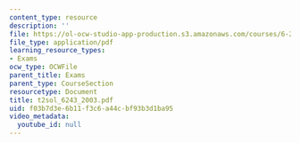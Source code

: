 ```yaml
---
content_type: resource
description: ''
file: https://ol-ocw-studio-app-production.s3.amazonaws.com/courses/6-243j-dynamics-of-nonlinear-systems-fall-2003/f03b7d3e6b11f3c6a44cbf93b3d1ba95_t2sol_6243_2003.pdf
file_type: application/pdf
learning_resource_types:
- Exams
ocw_type: OCWFile
parent_title: Exams
parent_type: CourseSection
resourcetype: Document
title: t2sol_6243_2003.pdf
uid: f03b7d3e-6b11-f3c6-a44c-bf93b3d1ba95
video_metadata:
  youtube_id: null
---
```

